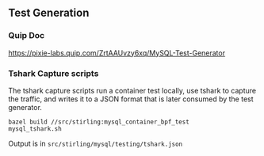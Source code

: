 ## Test Generation
### Quip Doc
https://pixie-labs.quip.com/ZrtAAUvzy6xq/MySQL-Test-Generator

### Tshark Capture scripts
The tshark capture scripts run a container test locally, use tshark to capture the traffic, and writes it to a JSON format that is later consumed by the test generator.
```
bazel build //src/stirling:mysql_container_bpf_test
mysql_tshark.sh
```
Output is in `src/stirling/mysql/testing/tshark.json`
